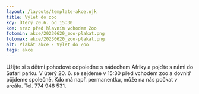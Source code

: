 ```yaml
---
layout: /layouts/template-akce.njk
title: Výlet do zoo
kdy: Úterý 20.6. od 15:30 
kde: sraz před hlavním vchodem Zoo
fotomin: akce/20230620_zoo-plakat.png
fotomax: akce/20230620_zoo-plakat.png
alt: Plakát akce - Výlet do Zoo
tags: akce
---
```


Užijte si s dětmi pohodové odpoledne s nádechem Afriky a pojďte s námi do Safari parku. V úterý 20. 6. se sejdeme v 15:30 před vchodem zoo a dovnitř půjdeme společně. Kdo má např. permanentku, může na nás počkat v areálu. Tel. 774 948 531.


